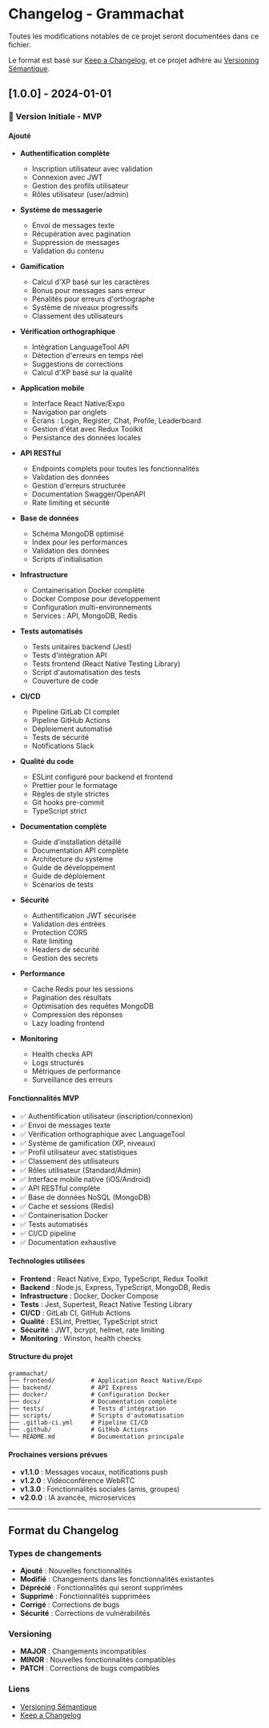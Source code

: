# Changelog - Grammachat

Toutes les modifications notables de ce projet seront documentées dans ce fichier.

Le format est basé sur [Keep a Changelog](https://keepachangelog.com/fr/1.0.0/),
et ce projet adhère au [Versioning Sémantique](https://semver.org/lang/fr/).

## [1.0.0] - 2024-01-01

### 🎉 Version Initiale - MVP

#### Ajouté
- **Authentification complète**
  - Inscription utilisateur avec validation
  - Connexion avec JWT
  - Gestion des profils utilisateur
  - Rôles utilisateur (user/admin)

- **Système de messagerie**
  - Envoi de messages texte
  - Récupération avec pagination
  - Suppression de messages
  - Validation du contenu

- **Gamification**
  - Calcul d'XP basé sur les caractères
  - Bonus pour messages sans erreur
  - Pénalités pour erreurs d'orthographe
  - Système de niveaux progressifs
  - Classement des utilisateurs

- **Vérification orthographique**
  - Intégration LanguageTool API
  - Détection d'erreurs en temps réel
  - Suggestions de corrections
  - Calcul d'XP basé sur la qualité

- **Application mobile**
  - Interface React Native/Expo
  - Navigation par onglets
  - Écrans : Login, Register, Chat, Profile, Leaderboard
  - Gestion d'état avec Redux Toolkit
  - Persistance des données locales

- **API RESTful**
  - Endpoints complets pour toutes les fonctionnalités
  - Validation des données
  - Gestion d'erreurs structurée
  - Documentation Swagger/OpenAPI
  - Rate limiting et sécurité

- **Base de données**
  - Schéma MongoDB optimisé
  - Index pour les performances
  - Validation des données
  - Scripts d'initialisation

- **Infrastructure**
  - Containerisation Docker complète
  - Docker Compose pour développement
  - Configuration multi-environnements
  - Services : API, MongoDB, Redis

- **Tests automatisés**
  - Tests unitaires backend (Jest)
  - Tests d'intégration API
  - Tests frontend (React Native Testing Library)
  - Script d'automatisation des tests
  - Couverture de code

- **CI/CD**
  - Pipeline GitLab CI complet
  - Pipeline GitHub Actions
  - Déploiement automatisé
  - Tests de sécurité
  - Notifications Slack

- **Qualité du code**
  - ESLint configuré pour backend et frontend
  - Prettier pour le formatage
  - Règles de style strictes
  - Git hooks pre-commit
  - TypeScript strict

- **Documentation complète**
  - Guide d'installation détaillé
  - Documentation API complète
  - Architecture du système
  - Guide de développement
  - Guide de déploiement
  - Scénarios de tests

- **Sécurité**
  - Authentification JWT sécurisée
  - Validation des entrées
  - Protection CORS
  - Rate limiting
  - Headers de sécurité
  - Gestion des secrets

- **Performance**
  - Cache Redis pour les sessions
  - Pagination des résultats
  - Optimisation des requêtes MongoDB
  - Compression des réponses
  - Lazy loading frontend

- **Monitoring**
  - Health checks API
  - Logs structurés
  - Métriques de performance
  - Surveillance des erreurs

#### Fonctionnalités MVP
- ✅ Authentification utilisateur (inscription/connexion)
- ✅ Envoi de messages texte
- ✅ Vérification orthographique avec LanguageTool
- ✅ Système de gamification (XP, niveaux)
- ✅ Profil utilisateur avec statistiques
- ✅ Classement des utilisateurs
- ✅ Rôles utilisateur (Standard/Admin)
- ✅ Interface mobile native (iOS/Android)
- ✅ API RESTful complète
- ✅ Base de données NoSQL (MongoDB)
- ✅ Cache et sessions (Redis)
- ✅ Containerisation Docker
- ✅ Tests automatisés
- ✅ CI/CD pipeline
- ✅ Documentation exhaustive

#### Technologies utilisées
- **Frontend** : React Native, Expo, TypeScript, Redux Toolkit
- **Backend** : Node.js, Express, TypeScript, MongoDB, Redis
- **Infrastructure** : Docker, Docker Compose
- **Tests** : Jest, Supertest, React Native Testing Library
- **CI/CD** : GitLab CI, GitHub Actions
- **Qualité** : ESLint, Prettier, TypeScript strict
- **Sécurité** : JWT, bcrypt, helmet, rate limiting
- **Monitoring** : Winston, health checks

#### Structure du projet
```
grammachat/
├── frontend/          # Application React Native/Expo
├── backend/           # API Express
├── docker/            # Configuration Docker
├── docs/              # Documentation complète
├── tests/             # Tests d'intégration
├── scripts/           # Scripts d'automatisation
├── .gitlab-ci.yml     # Pipeline CI/CD
├── .github/           # GitHub Actions
└── README.md          # Documentation principale
```

#### Prochaines versions prévues
- **v1.1.0** : Messages vocaux, notifications push
- **v1.2.0** : Vidéoconférence WebRTC
- **v1.3.0** : Fonctionnalités sociales (amis, groupes)
- **v2.0.0** : IA avancée, microservices

---

## Format du Changelog

### Types de changements
- **Ajouté** : Nouvelles fonctionnalités
- **Modifié** : Changements dans les fonctionnalités existantes
- **Déprécié** : Fonctionnalités qui seront supprimées
- **Supprimé** : Fonctionnalités supprimées
- **Corrigé** : Corrections de bugs
- **Sécurité** : Corrections de vulnérabilités

### Versioning
- **MAJOR** : Changements incompatibles
- **MINOR** : Nouvelles fonctionnalités compatibles
- **PATCH** : Corrections de bugs compatibles

### Liens
- [Versioning Sémantique](https://semver.org/lang/fr/)
- [Keep a Changelog](https://keepachangelog.com/fr/1.0.0/)
